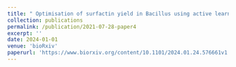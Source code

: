 ```yaml
---
title: " Optimisation of surfactin yield in Bacillus using active learning and high-throughput mass spectrometry"
collection: publications
permalink: /publication/2021-07-28-paper4
excerpt: ''
date: 2024-01-01
venue: 'bioRxiv'
paperurl: 'https://www.biorxiv.org/content/10.1101/2024.01.24.576661v1'
---
```

